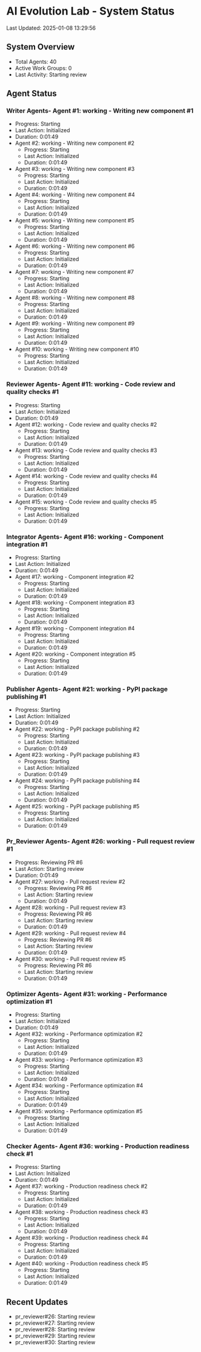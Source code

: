 # AI Evolution Lab - System Status
Last Updated: 2025-01-08 13:29:56

## System Overview
- Total Agents: 40
- Active Work Groups: 0
- Last Activity: Starting review

## Agent Status

### Writer Agents- Agent #1: working - Writing new component #1
  - Progress: Starting
  - Last Action: Initialized
  - Duration: 0:01:49
- Agent #2: working - Writing new component #2
  - Progress: Starting
  - Last Action: Initialized
  - Duration: 0:01:49
- Agent #3: working - Writing new component #3
  - Progress: Starting
  - Last Action: Initialized
  - Duration: 0:01:49
- Agent #4: working - Writing new component #4
  - Progress: Starting
  - Last Action: Initialized
  - Duration: 0:01:49
- Agent #5: working - Writing new component #5
  - Progress: Starting
  - Last Action: Initialized
  - Duration: 0:01:49
- Agent #6: working - Writing new component #6
  - Progress: Starting
  - Last Action: Initialized
  - Duration: 0:01:49
- Agent #7: working - Writing new component #7
  - Progress: Starting
  - Last Action: Initialized
  - Duration: 0:01:49
- Agent #8: working - Writing new component #8
  - Progress: Starting
  - Last Action: Initialized
  - Duration: 0:01:49
- Agent #9: working - Writing new component #9
  - Progress: Starting
  - Last Action: Initialized
  - Duration: 0:01:49
- Agent #10: working - Writing new component #10
  - Progress: Starting
  - Last Action: Initialized
  - Duration: 0:01:49

### Reviewer Agents- Agent #11: working - Code review and quality checks #1
  - Progress: Starting
  - Last Action: Initialized
  - Duration: 0:01:49
- Agent #12: working - Code review and quality checks #2
  - Progress: Starting
  - Last Action: Initialized
  - Duration: 0:01:49
- Agent #13: working - Code review and quality checks #3
  - Progress: Starting
  - Last Action: Initialized
  - Duration: 0:01:49
- Agent #14: working - Code review and quality checks #4
  - Progress: Starting
  - Last Action: Initialized
  - Duration: 0:01:49
- Agent #15: working - Code review and quality checks #5
  - Progress: Starting
  - Last Action: Initialized
  - Duration: 0:01:49

### Integrator Agents- Agent #16: working - Component integration #1
  - Progress: Starting
  - Last Action: Initialized
  - Duration: 0:01:49
- Agent #17: working - Component integration #2
  - Progress: Starting
  - Last Action: Initialized
  - Duration: 0:01:49
- Agent #18: working - Component integration #3
  - Progress: Starting
  - Last Action: Initialized
  - Duration: 0:01:49
- Agent #19: working - Component integration #4
  - Progress: Starting
  - Last Action: Initialized
  - Duration: 0:01:49
- Agent #20: working - Component integration #5
  - Progress: Starting
  - Last Action: Initialized
  - Duration: 0:01:49

### Publisher Agents- Agent #21: working - PyPI package publishing #1
  - Progress: Starting
  - Last Action: Initialized
  - Duration: 0:01:49
- Agent #22: working - PyPI package publishing #2
  - Progress: Starting
  - Last Action: Initialized
  - Duration: 0:01:49
- Agent #23: working - PyPI package publishing #3
  - Progress: Starting
  - Last Action: Initialized
  - Duration: 0:01:49
- Agent #24: working - PyPI package publishing #4
  - Progress: Starting
  - Last Action: Initialized
  - Duration: 0:01:49
- Agent #25: working - PyPI package publishing #5
  - Progress: Starting
  - Last Action: Initialized
  - Duration: 0:01:49

### Pr_Reviewer Agents- Agent #26: working - Pull request review #1
  - Progress: Reviewing PR #6
  - Last Action: Starting review
  - Duration: 0:01:49
- Agent #27: working - Pull request review #2
  - Progress: Reviewing PR #6
  - Last Action: Starting review
  - Duration: 0:01:49
- Agent #28: working - Pull request review #3
  - Progress: Reviewing PR #6
  - Last Action: Starting review
  - Duration: 0:01:49
- Agent #29: working - Pull request review #4
  - Progress: Reviewing PR #6
  - Last Action: Starting review
  - Duration: 0:01:49
- Agent #30: working - Pull request review #5
  - Progress: Reviewing PR #6
  - Last Action: Starting review
  - Duration: 0:01:49

### Optimizer Agents- Agent #31: working - Performance optimization #1
  - Progress: Starting
  - Last Action: Initialized
  - Duration: 0:01:49
- Agent #32: working - Performance optimization #2
  - Progress: Starting
  - Last Action: Initialized
  - Duration: 0:01:49
- Agent #33: working - Performance optimization #3
  - Progress: Starting
  - Last Action: Initialized
  - Duration: 0:01:49
- Agent #34: working - Performance optimization #4
  - Progress: Starting
  - Last Action: Initialized
  - Duration: 0:01:49
- Agent #35: working - Performance optimization #5
  - Progress: Starting
  - Last Action: Initialized
  - Duration: 0:01:49

### Checker Agents- Agent #36: working - Production readiness check #1
  - Progress: Starting
  - Last Action: Initialized
  - Duration: 0:01:49
- Agent #37: working - Production readiness check #2
  - Progress: Starting
  - Last Action: Initialized
  - Duration: 0:01:49
- Agent #38: working - Production readiness check #3
  - Progress: Starting
  - Last Action: Initialized
  - Duration: 0:01:49
- Agent #39: working - Production readiness check #4
  - Progress: Starting
  - Last Action: Initialized
  - Duration: 0:01:49
- Agent #40: working - Production readiness check #5
  - Progress: Starting
  - Last Action: Initialized
  - Duration: 0:01:49


## Recent Updates
- pr_reviewer#26: Starting review
- pr_reviewer#27: Starting review
- pr_reviewer#28: Starting review
- pr_reviewer#29: Starting review
- pr_reviewer#30: Starting review

